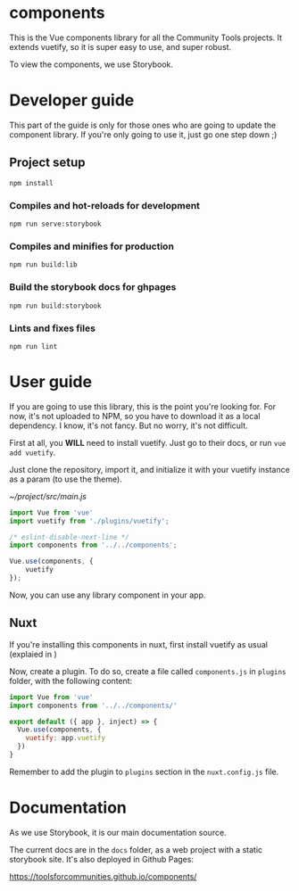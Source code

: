 # components

This is the Vue components library for all the Community Tools projects. It extends vuetify, so it is super easy to use, and super robust.

To view the components, we use Storybook.

# Developer guide

This part of the guide is only for those ones who are going to update the component library. If you're only going to use it, just go one step down ;)

## Project setup
```
npm install
```

### Compiles and hot-reloads for development
```
npm run serve:storybook
```

### Compiles and minifies for production
```
npm run build:lib
```

### Build the storybook docs for ghpages
```
npm run build:storybook
```

### Lints and fixes files
```
npm run lint
```

# User guide

If you are going to use this library, this is the point you're looking for. For now, it's not uploaded to NPM, so you have to download it as a local dependency. I know, it's not fancy. But no worry, it's not difficult.

First at all, you **WILL** need to install vuetify. Just go to their docs, or run `vue add vuetify`. 

Just clone the repository, import it, and initialize it with your vuetify instance as a param (to use the theme).

*~/project/src/main.js*
```javascript
import Vue from 'vue'
import vuetify from './plugins/vuetify';

/* eslint-disable-next-line */
import components from '../../components';

Vue.use(components, {
	vuetify
});
```

Now, you can use any library component in your app.

## Nuxt

If you're installing this components in nuxt, first install vuetify as usual (explaied in )

Now, create a plugin. To do so, create a file called `components.js` in `plugins` folder, with the following content:

```javascript
import Vue from 'vue'
import components from '../../components/'

export default ({ app }, inject) => {
  Vue.use(components, {
    vuetify: app.vuetify
  })
}
```

Remember to add the plugin to `plugins` section in the `nuxt.config.js` file.

# Documentation

As we use Storybook, it is our main documentation source. 

The current docs are in the `docs` folder, as a web project with a static storybook site. It's also deployed in Github Pages:

https://toolsforcommunities.github.io/components/
